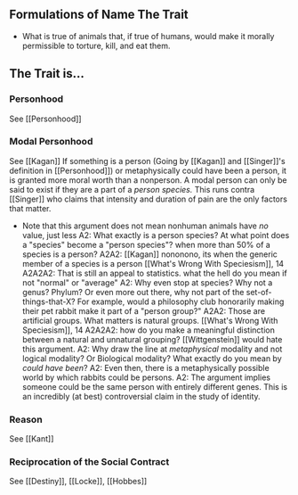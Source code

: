 ## Formulations of Name The Trait
- What is true of animals that, if true of humans, would make it morally permissible to torture, kill, and eat them.

## The Trait is...

### Personhood
See [[Personhood]]

### Modal Personhood
See [[Kagan]]
If something is a person (Going by [[Kagan]] and [[Singer]]'s definition in [[Personhood]]) or metaphysically could have been a person, it is granted more moral worth than a nonperson. A modal person can only be said to exist if they are a part of a *person species.* This runs contra [[Singer]] who claims that intensity and duration of pain are the only factors that matter.
- Note that this argument does not mean nonhuman animals have *no* value, just less
	A2: What exactly is a person species? At what point does a "species" become a "person species"? when more than 50% of a species is a person?
		A2A2: [[Kagan]] nononono, its when the generic member of a species is a person [[What's Wrong With Speciesism]], 14
			A2A2A2: That is still an appeal to statistics. what the hell do you mean if not "normal" or "average"
	A2: Why even stop at species? Why not a genus? Phylum? Or even more out there, why not part of the set-of-things-that-X? For example, would a philosophy club honorarily making their pet rabbit make it part of a "person group?"
		A2A2: Those are artificial groups. What matters is natural groups. [[What's Wrong With Speciesism]], 14
			A2A2A2: how do you make a meaningful distinction between a natural and unnatural grouping? [[Wittgenstein]] would hate this argument.
	A2: Why draw the line at *metaphysical* modality and not logical modality? Or Biological modality? What exactly do you mean by *could have been*?
	A2: Even then, there is a metaphysically possible world by which rabbits could be persons.
	A2: The argument implies someone could be the same person with entirely different genes. This is an incredibly (at best) controversial claim in the study of identity.

### Reason
See [[Kant]]

### Reciprocation of the Social Contract
See [[Destiny]], [[Locke]], [[Hobbes]]